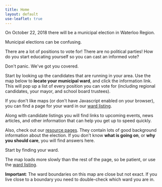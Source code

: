 ```yaml
---
title: Home
layout: default
use-leaflet: true
---
```


<section class="flex">
  <article class="standout-box pink medium" data-aos="fade-up">
    <div class="big-text pink-text header">
      On October 22, 2018 there will be a municipal election in Waterloo Region.
    </div>
    <div class="content">
      <p>Municipal elections can be confusing.</p>
      <p>There are a lot of positions to vote for! There are no political parties! How do you start educating yourself so you can cast an informed vote?</p>
    </div>
  </article>
</section>

<section class="flex justify-right">
  <article class="standout-box green medium" data-aos="fade-up">
    <div class="big-text green-text header">Don't panic. We've got you covered.</div>
    <div class="content">
      <p>Start by looking up the candidates that are running in your area.
      Use the map below to <strong>locate your municipal ward</strong>, and click the
      information link. This will pop up a list of every position you can
      vote for (including regional candidates, your mayor, and school board
      trustees).</p>
      <p>If you don't like maps (or don't have Javascript enabled on your
      browser), you can find a page for your ward in our <a href="/wards/">ward
      listing</a>.</p>
      <p>Along with candidate listings you will find links to upcoming events,
      news articles, and other information that can help you get up to speed
      quickly.</p>
      <p>Also, check out our <a href="/resources">resource pages</a>. They contain lots of good
      background information about the election. If you don't know <strong>what is
      going on</strong>, or <strong>why you should care</strong>, you will find answers here.</p>
    </div>
  </article>
</section>

<section class="flex justify-center">
  <article class="standout-box blue large" id="map-box" data-aos="fade-up">
    <div class="big-text blue-text header">Start by finding your ward.</div>
    <div class="content">
      <p>The map loads more slowly than the rest of the page, so be
      patient, or use the <a href="/wards/">ward listing</a>.</p>
      <p><strong>Important</strong>: The ward boundaries on this map are close but not exact. If you live close to a boundary you need to double-check which ward you are in.</p>
      <div id="map-searchbar"></div>
      <div id="map"></div>
    </div>
  </article>
</section>



<script src="{{ site.baseurl }}/assets/js/leaflet.js"></script>
<script src="{{ site.baseurl }}/assets/js/leaflet-search.min.js"></script>
<!-- This has too many dependencies to load locally. -->
<script src="https://unpkg.com/leaflet-pip@1.1.0/leaflet-pip.js"></script>
<script src="{{ site.baseurl }}/assets/js/jquery-3.3.1.min.js"></script>
<script src="{{ site.baseurl }}/assets/js/show-map.js"></script>
